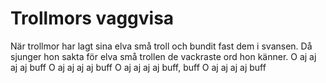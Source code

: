# Trollmors vaggvisa

När trollmor har lagt sina elva små troll
och bundit fast dem i svansen.
Då sjunger hon sakta för elva små trollen 
de vackraste ord hon känner.
O aj aj aj aj buff
O aj aj aj aj buff
O aj aj aj aj buff, buff
O aj aj aj aj buff

